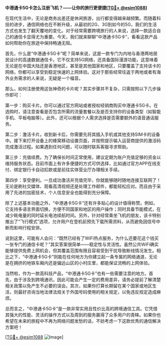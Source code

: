 **中港通卡5G卡怎么注册飞机？——让你的旅行更便捷[[TG💪+ @esim1088](https://t.me/s/esim1088)]**

在现代生活中，无论是商务出差还是休闲旅游，出行都变得越来越频繁。而随着科技的进步，通信网络也在不断升级，从最初的2G、3G到如今的5G，我们的生活方式也发生了翻天覆地的变化。对于经常需要跨境旅行的人来说，选择一款适合自己的通信卡显得尤为重要。今天，我们就来聊聊“中港通卡5G卡”，看看这款产品如何帮助你在旅途中保持畅通无阻。

首先，什么是“中港通卡5G卡”呢？简单来说，这是一款专门为内地与香港两地居民设计的高速数据通信卡。它不仅支持5G网络，还具备国际漫游功能，这意味着无论是在中国大陆还是香港地区，甚至是其他国家和地区，只要覆盖了支持该卡的网络，你都可以享受到稳定快速的上网体验。这对于那些经常往返于两地或者有海外业务需求的人来说，无疑是一个福音。

那么，如何注册使用这张神奇的卡片呢？其实步骤并不复杂，只需按照以下几步操作即可：

第一步：购买卡片。你可以通过官方网站或者授权经销商购买中港通卡5G卡。在选购时，请注意查看是否包含所需的流量套餐以及是否支持你的设备类型（如智能手机、平板电脑等）。此外，还可以根据个人需求选择是否需要额外的语音通话服务。

第二步：激活卡片。收到新卡后，你需要先将其插入手机或其他支持SIM卡的设备中。接下来打开设备上的蜂窝移动设置页面，并按照提示输入运营商提供的激活码完成激活过程。如果遇到任何问题，可以随时联系客服寻求帮助。

第三步：充值续费。为了确保长时间正常使用，建议定期为账户充值足够的资金以维持服务状态。目前市面上有许多便捷的方式可供选择，比如通过官方APP在线支付、绑定银行卡自动扣款或是前往实体营业厅办理相关手续。

第四步：享受便利。一旦成功激活并充值完毕，你就能够随时随地连接互联网了！无论是刷社交媒体、观看高清视频还是处理工作邮件，都能轻松应对。而且由于采用了先进的加密技术，个人信息安全也能得到充分保障。

除了上述基本功能之外，“中港通卡5G卡”还有许多贴心的设计值得称赞。例如，它支持多语言界面切换，方便不同国家和地区的用户操作；同时具备节能模式，在减少耗电量的同时延长电池续航时间。另外，针对经常乘坐飞机的朋友，该卡特别推出了“飞行模式”选项，允许用户在登机前预先下载所需资料，从而避免因信号中断而影响行程安排。

说到这里，可能有人会问：“既然已经有了WiFi热点服务，为什么还要花这个钱买一张专门的通信卡呢？”其实答案很简单——稳定性与灵活性。虽然公共WiFi确实能够提供免费上网机会，但其覆盖范围有限且容易受到干扰导致断线情况发生。相比之下，“中港通卡5G卡”则能在任何地方为你建立起一条专属的网络通道，无论是在拥挤的地铁车厢内还是偏远山区的小村庄里，都能保证流畅的上网体验。

当然啦，作为一款高科技产品，“中港通卡5G卡”也有一些需要注意的地方。首先，由于涉及到跨境通讯，因此可能会产生一定的费用差异，请务必提前了解清楚相关政策以免产生不必要的误会。其次，如果你打算长期留在某个国家或地区生活，则最好咨询当地法律法规关于外国号码使用的相关规定，以免违反规定造成麻烦。

总而言之，“中港通卡5G卡”是一款非常实用且性价比高的跨境通信工具。它凭借其强大的性能、灵活的操作方式以及周到的服务赢得了众多用户的青睐。如果你也希望在未来的旅程中不再为网络问题发愁的话，不妨考虑一下这款优秀的通信解决方案吧！

[[TG💪+ @esim1088](https://t.me/s/esim1088) ![Image](https://i.postimg.cc/4NQfJmqS/Snipaste-2025-05-13-00-14-12.png)]